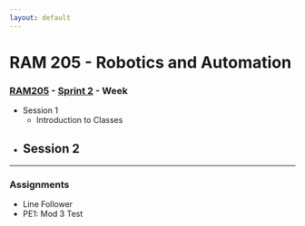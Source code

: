 ```yaml
---
layout: default
---
```


# RAM 205 - Robotics and Automation

### [RAM205](../../) - [Sprint 2](../) - Week 

- Session 1
    - Introduction to Classes
- Session 2
    -
    
---

### Assignments

- Line Follower
- PE1: Mod 3 Test
